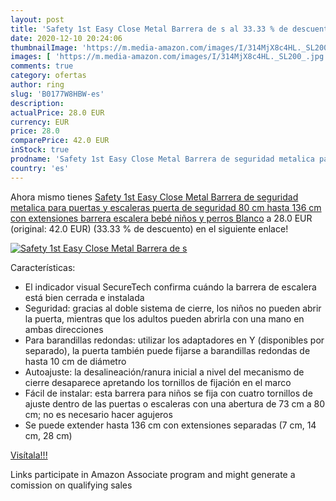 ```yaml
---
layout: post
title: 'Safety 1st Easy Close Metal Barrera de s al 33.33 % de descuento'
date: 2020-12-10 20:24:06
thumbnailImage: 'https://m.media-amazon.com/images/I/314MjX8c4HL._SL200_.jpg'
images: [ 'https://m.media-amazon.com/images/I/314MjX8c4HL._SL200_.jpg' ]
comments: true
category: ofertas
author: ring
slug: 'B0177W8HBW-es'
description:
actualPrice: 28.0 EUR
currency: EUR
price: 28.0
comparePrice: 42.0 EUR
inStock: true
prodname: 'Safety 1st Easy Close Metal Barrera de seguridad metalica para puertas y escaleras  puerta de seguridad 80 cm hasta 136 cm con extensiones  barrera escalera bebé  niños y perros  Blanco'
country: 'es'
---
```


Ahora mismo tienes [Safety 1st Easy Close Metal Barrera de seguridad metalica para puertas y escaleras  puerta de seguridad 80 cm hasta 136 cm con extensiones  barrera escalera bebé  niños y perros  Blanco](https://www.amazon.es/dp/B0177W8HBW/?tag=tolees-21) a 28.0 EUR (original: 42.0 EUR) (33.33 %  de descuento) en el siguiente enlace!

[![Safety 1st Easy Close Metal Barrera de s](https://m.media-amazon.com/images/I/314MjX8c4HL._SL200_.jpg)](https://www.amazon.es/dp/B0177W8HBW/?tag=tolees-21)

Características:

- El indicador visual SecureTech confirma cuándo la barrera de escalera está bien cerrada e instalada
- Seguridad: gracias al doble sistema de cierre, los niños no pueden abrir la puerta, mientras que los adultos pueden abrirla con una mano en ambas direcciones
- Para barandillas redondas: utilizar los adaptadores en Y (disponibles por separado), la puerta también puede fijarse a barandillas redondas de hasta 10 cm de diámetro
- Autoajuste: la desalineación/ranura inicial a nivel del mecanismo de cierre desaparece apretando los tornillos de fijación en el marco
- Fácil de instalar: esta barrera para niños se fija con cuatro tornillos de ajuste dentro de las puertas o escaleras con una abertura de 73 cm a 80 cm; no es necesario hacer agujeros
- Se puede extender hasta 136 cm con extensiones separadas (7 cm, 14 cm, 28 cm)

[Visítala!!!](https://www.amazon.es/dp/B0177W8HBW/?tag=tolees-21)

Links participate in Amazon Associate program and might generate a comission on qualifying sales
